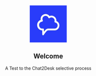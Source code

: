 <p align="center">

<a href="https://github.com/RonaldGuilhermePDS/Test-Chat2Desk">

<p align="center">
<img src="./docs/chat2desk-logo.jpeg" alt="Elixir-Logo" width="120" height="120">
</p>
</a>

<h2 align="center">Welcome</h2>

<p align="center">
A Test to the Chat2Desk selective process
</p>
